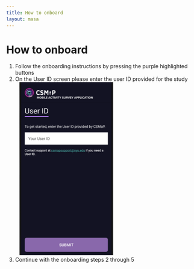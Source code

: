 ```yaml
---
title: How to onboard
layout: masa
---
```


# How to onboard
<div>
	<ol>
		<li>Follow the onboarding instructions by pressing the purple highlighted buttons</li>
		<li>On the User ID screen please enter the user ID provided for the study
			<div>
				<img src="images/masa/user_id.png" width="250" style="padding-left: 10px">
			</div>
		</li>
		<li>Continue with the onboarding steps 2 through 5</li>
	</ol>
</div>
